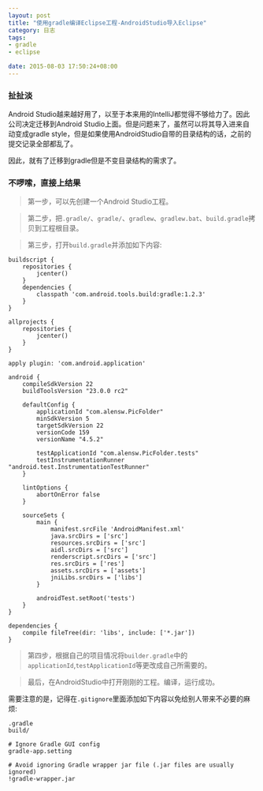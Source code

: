 ```yaml
---
layout: post
title: "使用gradle编译Eclipse工程-AndroidStudio导入Eclipse"
category: 日志
tags: 
- gradle
- eclipse

date: 2015-08-03 17:50:24+08:00
--- 
```


### 扯扯淡

Android Studio越来越好用了，以至于本来用的IntelliJ都觉得不够给力了。因此公司决定迁移到Android Studio上面。但是问题来了，虽然可以将其导入进来自动变成gradle style，但是如果使用AndroidStudio自带的目录结构的话，之前的提交记录全部都乱了。

因此，就有了迁移到gradle但是不变目录结构的需求了。


### 不啰嗦，直接上结果

> 第一步，可以先创建一个Android Studio工程。

> 第二步，把`.gradle/`、`gradle/`、`gradlew`、`gradlew.bat`、`build.gradle`拷贝到工程根目录。

> 第三步，打开`build.gradle`并添加如下内容:<br/>

```
buildscript {
    repositories {
        jcenter()
    }
    dependencies {
        classpath 'com.android.tools.build:gradle:1.2.3'
    }
}

allprojects {
    repositories {
        jcenter()
    }
}

apply plugin: 'com.android.application'

android {
    compileSdkVersion 22
    buildToolsVersion "23.0.0 rc2"

    defaultConfig {
        applicationId "com.alensw.PicFolder"
        minSdkVersion 5
        targetSdkVersion 22
        versionCode 159
        versionName "4.5.2"

        testApplicationId "com.alensw.PicFolder.tests"
        testInstrumentationRunner "android.test.InstrumentationTestRunner"
    }
    
    lintOptions {
        abortOnError false
    }

    sourceSets {
        main {
            manifest.srcFile 'AndroidManifest.xml'
            java.srcDirs = ['src']
            resources.srcDirs = ['src']
            aidl.srcDirs = ['src']
            renderscript.srcDirs = ['src']
            res.srcDirs = ['res']
            assets.srcDirs = ['assets']
            jniLibs.srcDirs = ['libs']
        }

        androidTest.setRoot('tests')
    }
}

dependencies {
    compile fileTree(dir: 'libs', include: ['*.jar'])
}
```

> 第四步，根据自己的项目情况将`builder.gradle`中的`applicationId`,`testApplicationId`等更改成自己所需要的。

> 最后，在AndroidStudio中打开刚刚的工程。编译，运行成功。

需要注意的是，记得在`.gitignore`里面添加如下内容以免给别人带来不必要的麻烦:<br/>

```
.gradle
build/
 
# Ignore Gradle GUI config
gradle-app.setting

# Avoid ignoring Gradle wrapper jar file (.jar files are usually ignored)
!gradle-wrapper.jar
```
